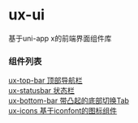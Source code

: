 # ux-ui 

基于uni-app x的前端界面组件库  

### 组件列表 

[ux-top-bar 顶部导航栏](https://ext.dcloud.net.cn/plugin?id=15702)  
[ux-statusbar 状态栏](https://ext.dcloud.net.cn/plugin?id=15760)  
[ux-bottom-bar 带凸起的底部切换Tab](https://ext.dcloud.net.cn/plugin?id=15689)  
[ux-icons 基于iconfont的图标组件](https://ext.dcloud.net.cn/plugin?id=15699)  